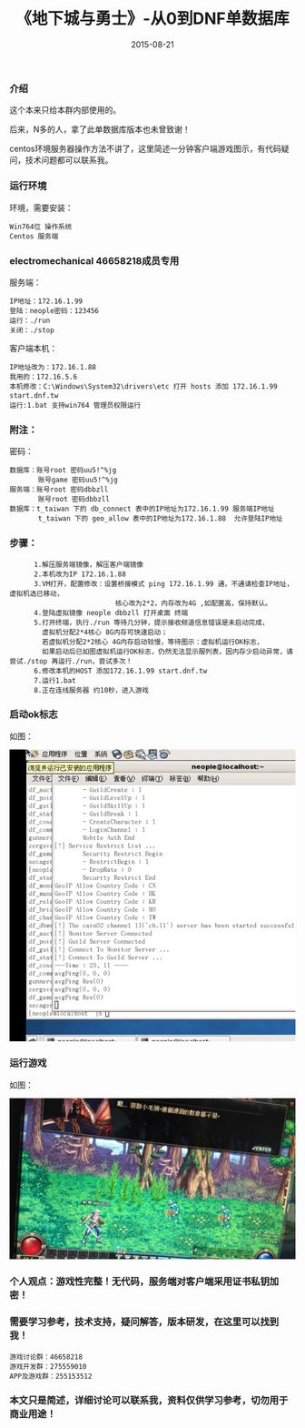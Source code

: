﻿---
layout: post
title:  《地下城与勇士》-从0到DNF单数据库
date: 2015-08-21
tags: 特殊类
---


### 介绍


这个本来只给本群内部使用的。

后来，N多的人，拿了此单数据库版本也未曾致谢！

centos环境服务器操作方法不讲了，这里简述一分钟客户端游戏图示，有代码疑问，技术问题都可以联系我。


### 运行环境

环境，需要安装：

``` 
Win764位 操作系统
Centos 服务端
``` 

### electromechanical 46658218成员专用

服务端：

``` 
IP地址：172.16.1.99
登陆：neople密码：123456
运行：./run
关闭：./stop
``` 

客户端本机：

``` 
IP地址改为：172.16.1.88
我用的：172.16.5.6
本机修改：C:\Windows\System32\drivers\etc 打开 hosts 添加 172.16.1.99 start.dnf.tw
运行:1.bat 支持win764 管理员权限运行
``` 

### 附注：

密码：

``` 
数据库：账号root 密码uu5!^%jg 
       账号game 密码uu5!^%jg
服务端：账号root 密码dbbzll
       账号root 密码dbbzll
数据库：t_taiwan 下的 db_connect 表中的IP地址为172.16.1.99 服务端IP地址
       t_taiwan 下的 geo_allow 表中的IP地址为172.16.1.88  允许登陆IP地址
``` 

### 步骤：

``` 
      1.解压服务端镜像，解压客户端镜像
      2.本机改为IP 172.16.1.88 
      3.VM打开，配置修改：设置桥接模式 ping 172.16.1.99 通，不通请检查IP地址，虚拟机选已移动，
                          核心改为2*2，内存改为4G ,如配置高，保持默认。
      4.登陆虚拟镜像 neople dbbzll 打开桌面 终端
      5.打开终端，执行./run 等待几分钟，提示接收频道信息错误是未启动完成，
        虚拟机分配2*4核心 8G内存可快速启动；
        若虚拟机分配2*2核心 4G内存启动较慢，等待图示：虚拟机运行OK标志，
        如果启动后已如图虚拟机运行OK标志，仍然无法显示服列表，因内存少启动异常，请尝试./stop 再运行./run，尝试多次！
      6.修改本机的HOST 添加172.16.1.99 start.dnf.tw
      7.运行1.bat
      8.正在连线服务器 约10秒，进入游戏
``` 


### 启动ok标志

如图：

![](/images/posts/dnf/dnf-1.png)

### 运行游戏

如图：

![](/images/posts/dnf/dnf-2.jpg)


### 个人观点：游戏性完整！无代码，服务端对客户端采用证书私钥加密！

### 需要学习参考，技术支持，疑问解答，版本研发，在这里可以找到我！

``` 
游戏讨论群：46658218
游戏开发群：275559010
APP及游戏群：255153512
``` 

### 本文只是简述，详细讨论可以联系我，资料仅供学习参考，切勿用于商业用途！